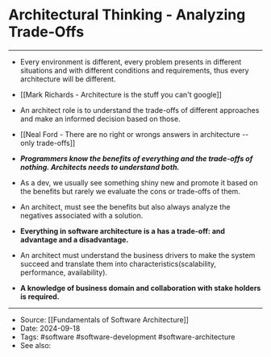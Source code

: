 # Architectural Thinking - Analyzing Trade-Offs
----
- Every environment is different, every problem presents in different situations and with different conditions and requirements, thus every architecture will be different.
- [[Mark Richards - Architecture is the stuff you can't google]]

- An architect role is to understand the trade-offs of different approaches and make an informed decision based on those.
- [[Neal Ford - There are no right or wrongs answers in architecture --only trade-offs]]
- ***Programmers know the benefits of everything and the trade-offs of nothing. Architects needs to understand both.***
- As a dev, we usually see something shiny new and promote it based on the benefits but rarely we evaluate the cons or trade-offs of them.
- An architect, must see the benefits but also always analyze the negatives associated with a solution.
- **Everything in software architecture is a has a trade-off: and advantage and a disadvantage.**

- An architect must understand the business drivers to make the system succeed and translate them into characteristics(scalability, performance, availability).
- **A knowledge of business domain and collaboration with stake holders is required.**
---
- Source: [[Fundamentals of Software Architecture]]
- Date: 2024-09-18
- Tags: #software #software-development #software-architecture 
- See also: